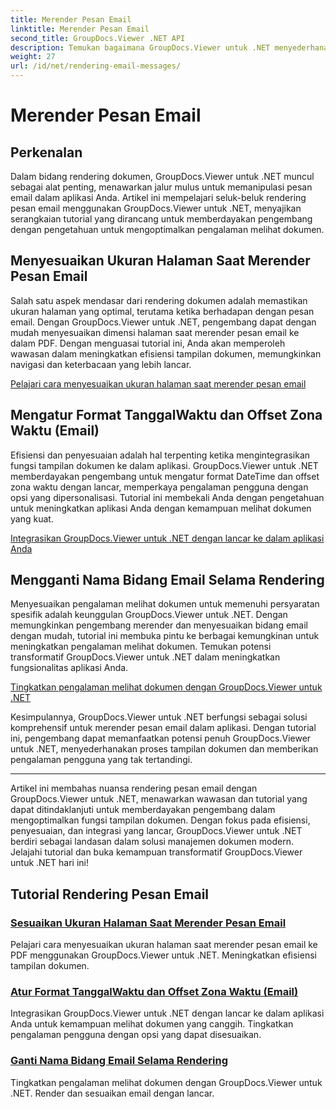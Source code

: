 ```yaml
---
title: Merender Pesan Email
linktitle: Merender Pesan Email
second_title: GroupDocs.Viewer .NET API
description: Temukan bagaimana GroupDocs.Viewer untuk .NET menyederhanakan rendering pesan email ke dalam PDF. Pelajari cara menyesuaikan ukuran halaman, mengatur format TanggalWaktu, dan mengganti nama bidang secara efisien.
weight: 27
url: /id/net/rendering-email-messages/
---
```


# Merender Pesan Email

## Perkenalan

Dalam bidang rendering dokumen, GroupDocs.Viewer untuk .NET muncul sebagai alat penting, menawarkan jalur mulus untuk memanipulasi pesan email dalam aplikasi Anda. Artikel ini mempelajari seluk-beluk rendering pesan email menggunakan GroupDocs.Viewer untuk .NET, menyajikan serangkaian tutorial yang dirancang untuk memberdayakan pengembang dengan pengetahuan untuk mengoptimalkan pengalaman melihat dokumen.

## Menyesuaikan Ukuran Halaman Saat Merender Pesan Email

Salah satu aspek mendasar dari rendering dokumen adalah memastikan ukuran halaman yang optimal, terutama ketika berhadapan dengan pesan email. Dengan GroupDocs.Viewer untuk .NET, pengembang dapat dengan mudah menyesuaikan dimensi halaman saat merender pesan email ke dalam PDF. Dengan menguasai tutorial ini, Anda akan memperoleh wawasan dalam meningkatkan efisiensi tampilan dokumen, memungkinkan navigasi dan keterbacaan yang lebih lancar.

[Pelajari cara menyesuaikan ukuran halaman saat merender pesan email](./adjust-page-size-email/)

## Mengatur Format TanggalWaktu dan Offset Zona Waktu (Email)

Efisiensi dan penyesuaian adalah hal terpenting ketika mengintegrasikan fungsi tampilan dokumen ke dalam aplikasi. GroupDocs.Viewer untuk .NET memberdayakan pengembang untuk mengatur format DateTime dan offset zona waktu dengan lancar, memperkaya pengalaman pengguna dengan opsi yang dipersonalisasi. Tutorial ini membekali Anda dengan pengetahuan untuk meningkatkan aplikasi Anda dengan kemampuan melihat dokumen yang kuat.

[Integrasikan GroupDocs.Viewer untuk .NET dengan lancar ke dalam aplikasi Anda](./set-date-time-format-offset-email/)

## Mengganti Nama Bidang Email Selama Rendering

Menyesuaikan pengalaman melihat dokumen untuk memenuhi persyaratan spesifik adalah keunggulan GroupDocs.Viewer untuk .NET. Dengan memungkinkan pengembang merender dan menyesuaikan bidang email dengan mudah, tutorial ini membuka pintu ke berbagai kemungkinan untuk meningkatkan pengalaman melihat dokumen. Temukan potensi transformatif GroupDocs.Viewer untuk .NET dalam meningkatkan fungsionalitas aplikasi Anda.

[Tingkatkan pengalaman melihat dokumen dengan GroupDocs.Viewer untuk .NET](./rename-email-fields/)

Kesimpulannya, GroupDocs.Viewer untuk .NET berfungsi sebagai solusi komprehensif untuk merender pesan email dalam aplikasi. Dengan tutorial ini, pengembang dapat memanfaatkan potensi penuh GroupDocs.Viewer untuk .NET, menyederhanakan proses tampilan dokumen dan memberikan pengalaman pengguna yang tak tertandingi.

--- 

Artikel ini membahas nuansa rendering pesan email dengan GroupDocs.Viewer untuk .NET, menawarkan wawasan dan tutorial yang dapat ditindaklanjuti untuk memberdayakan pengembang dalam mengoptimalkan fungsi tampilan dokumen. Dengan fokus pada efisiensi, penyesuaian, dan integrasi yang lancar, GroupDocs.Viewer untuk .NET berdiri sebagai landasan dalam solusi manajemen dokumen modern. Jelajahi tutorial dan buka kemampuan transformatif GroupDocs.Viewer untuk .NET hari ini!
## Tutorial Rendering Pesan Email
### [Sesuaikan Ukuran Halaman Saat Merender Pesan Email](./adjust-page-size-email/)
Pelajari cara menyesuaikan ukuran halaman saat merender pesan email ke PDF menggunakan GroupDocs.Viewer untuk .NET. Meningkatkan efisiensi tampilan dokumen.
### [Atur Format TanggalWaktu dan Offset Zona Waktu (Email)](./set-date-time-format-offset-email/)
Integrasikan GroupDocs.Viewer untuk .NET dengan lancar ke dalam aplikasi Anda untuk kemampuan melihat dokumen yang canggih. Tingkatkan pengalaman pengguna dengan opsi yang dapat disesuaikan.
### [Ganti Nama Bidang Email Selama Rendering](./rename-email-fields/)
Tingkatkan pengalaman melihat dokumen dengan GroupDocs.Viewer untuk .NET. Render dan sesuaikan email dengan lancar.